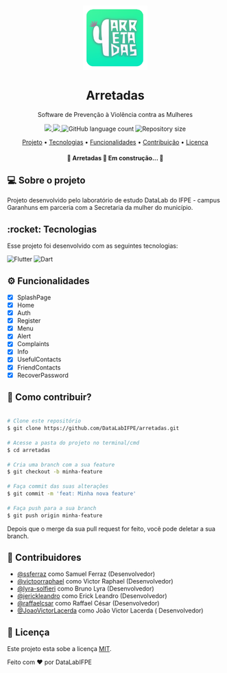 <p align="center">
  <img src="./assets/icons/icon.png" height="150" width="150" alt="Logo" />
</p>

<h1 align="center">Arretadas</h1>

<p align="center">Software de Prevenção à Violência contra as Mulheres</p>

<p align="center">
  <a href="https://github.com/datalabifpe/arretadas/actions">
    <img src="https://github.com/datalabifpe/arretadas/workflows/CI/badge.svg"/>
  </a>


<!---
 <a href='https://coveralls.io/github/DataLabIFPE/arretadas?branch=master'><img src='https://coveralls.io/repos/github/DataLabIFPE/arretadas/badge.svg?branch=master' alt='Coverage Status' /></a>
-->  


  <a href="https://github.com/DataLabIFPE/arretadas/blob/master/LICENSE">
    <img src="https://img.shields.io/github/license/datalabifpe/arretadas">
  </a>

  <img alt="GitHub language count" src="https://img.shields.io/github/languages/count/datalabifpe/arretadas?color=%2304D361">
  <img alt="Repository size" src="https://img.shields.io/github/repo-size/datalabifpe/arretadas">  
</p>

<p align="center">
 <a href="#sobre">Projeto</a> •
 <a href="#tecnologias">Tecnologias</a> • 
 <a href="#funcionalidades">Funcionalidades</a> • 
 <a href="#contribuicao">Contribuição</a> • 
 <a href="#licenca">Licença</a>
</p>

<h4 align="center"> 
	🚧  Arretadas 🚀 Em construção...  🚧
</h4>

<h2 id="sobre"> 💻 Sobre o projeto </h2>

Projeto desenvolvido pelo laboratório de estudo DataLab do IFPE - campus Garanhuns em parceria com a
Secretaria da mulher do município.

<h2 id="tecnologias"> :rocket: Tecnologias </h2>

Esse projeto foi desenvolvido com as seguintes tecnologias:

![Flutter](https://img.shields.io/badge/Flutter-%2302569B.svg?style=for-the-badge&logo=Flutter&logoColor=white)
![Dart](https://img.shields.io/badge/dart-%230175C2.svg?style=for-the-badge&logo=dart&logoColor=white)

<h2 id="funcionalidades"> ⚙️ Funcionalidades </h2>

- [x] SplashPage
- [x] Home
- [x] Auth
- [x] Register
- [x] Menu
- [x] Alert
- [x] Complaints
- [x] Info
- [x] UsefulContacts
- [x] FriendContacts
- [x] RecoverPassword

<h2 id="contribuicao"> 🤔 Como contribuir? </h2>

```bash

# Clone este repositório
$ git clone https://github.com/DataLabIFPE/arretadas.git

# Acesse a pasta do projeto no terminal/cmd
$ cd arretadas

# Cria uma branch com a sua feature
$ git checkout -b minha-feature

# Faça commit das suas alterações 
$ git commit -m 'feat: Minha nova feature'

# Faça push para a sua branch 
$ git push origin minha-feature
```

Depois que o merge da sua pull request for feito, você pode deletar a sua branch.

<h2 id="contribuidores"> 👷 Contribuidores </h2>

- [@ssferraz](https://github.com/ssferraz) como Samuel Ferraz (Desenvolvedor)
- [@victoorraphael](https://github.com/victoorraphael) como Victor Raphael (Desenvolvedor)
- [@lyra-solfieri](https://github.com/lyra-solfieri) como Bruno Lyra (Desenvolvedor)
- [@jerickleandro](https://github.com/jerickleandro) como Erick Leandro (Desenvolvedor)
- [@raffaelcsar](https://github.com/jerickleandro) como Raffael César (Desenvolvedor)
- [@JoaoVictorLacerda](https://github.com/JoaoVictorLacerda) como João Victor Lacerda (
  Desenvolvedor)

<h2 id="licenca">  📝 Licença </h2>

Este projeto esta sobe a licença [MIT](./LICENSE).

Feito com ❤️ por DataLabIFPE
